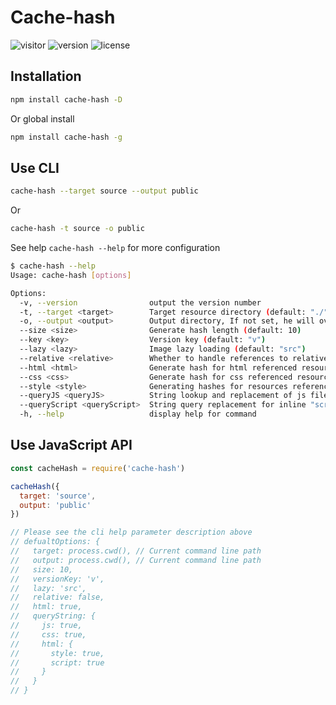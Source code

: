 # Cache-hash

![visitor](https://visitor_badge.deta.dev/?pageID=github.Lete114.cache-hash)
![version](https://img.shields.io/npm/v/cache-hash?color=critical&logo=npm)
![license](https://img.shields.io/npm/l/cache-hash?color=ee5535)

## Installation

```bash
npm install cache-hash -D
```

Or global install

```bash
npm install cache-hash -g
```

## Use CLI

```bash
cache-hash --target source --output public
```

Or

```bash
cache-hash -t source -o public
```

See help `cache-hash --help` for more configuration

```bash
$ cache-hash --help
Usage: cache-hash [options]

Options:
  -v, --version                output the version number
  -t, --target <target>        Target resource directory (default: "./")
  -o, --output <output>        Output directory, If not set, he will overwrite the "target" content
  --size <size>                Generate hash length (default: 10)
  --key <key>                  Version key (default: "v")
  --lazy <lazy>                Image lazy loading (default: "src")
  --relative <relative>        Whether to handle references to relative paths (unstable) (default: false)
  --html <html>                Generate hash for html referenced resources (default: true)
  --css <css>                  Generate hash for css referenced resources (default: true)
  --style <style>              Generating hashes for resources referenced by style tags (<style>) (default: true)
  --queryJS <queryJS>          String lookup and replacement of js file content (default: true)
  --queryScript <queryScript>  String query replacement for inline "script" tags in html file content (default: true)
  -h, --help                   display help for command
```

## Use JavaScript API

```js
const cacheHash = require('cache-hash')

cacheHash({
  target: 'source',
  output: 'public'
})

// Please see the cli help parameter description above
// defualtOptions: {
//   target: process.cwd(), // Current command line path
//   output: process.cwd(), // Current command line path
//   size: 10,
//   versionKey: 'v',
//   lazy: 'src',
//   relative: false,
//   html: true,
//   queryString: {
//     js: true,
//     css: true,
//     html: {
//       style: true,
//       script: true
//     }
//   }
// }
```
